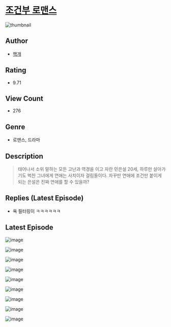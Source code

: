 # [조건부 로맨스](https://comic.naver.com/challenge/list?titleId=810607)
![thumbnail](https://image-comic.pstatic.net/user_contents_data/challenge_comic/2023/05/24/300588/upload_3833466201874708023_480x623.jpeg)

## Author
- [핵개](https://comic.naver.com/artistTitle?id=300588)

## Rating
- 9.71

## View Count
- 276

## Genre
- 로맨스, 드라마

## Description
> 태어나서 소위 말하는 모든 고난과 역경을 이고 자란 민은설 20세, 하루만 살아가기도 벅찬 그녀에게 연애는 사치이자 걸림돌이다. 자꾸만 연애에 조건만 붙이게 되는 은설은 진짜 연애를 할 수 있을까?

## Replies (Latest Episode)
- 욕 필터링이 ㅋㅋㅋㅋㅋㅋ

## Latest Episode
![image](https://image-comic.pstatic.net/user_contents_data/challenge_comic/2023/05/24/300588/upload_3904959961145750064.jpeg)

![image](https://image-comic.pstatic.net/user_contents_data/challenge_comic/2023/05/24/300588/upload_4135539639843186227.jpeg)

![image](https://image-comic.pstatic.net/user_contents_data/challenge_comic/2023/05/24/300588/upload_3473181749199136055.jpeg)

![image](https://image-comic.pstatic.net/user_contents_data/challenge_comic/2023/05/24/300588/upload_7148448885834526770.jpeg)

![image](https://image-comic.pstatic.net/user_contents_data/challenge_comic/2023/05/24/300588/upload_7219889439892517219.jpeg)

![image](https://image-comic.pstatic.net/user_contents_data/challenge_comic/2023/05/24/300588/upload_4049125709596287842.jpeg)

![image](https://image-comic.pstatic.net/user_contents_data/challenge_comic/2023/05/24/300588/upload_3905858245757057081.jpeg)

![image](https://image-comic.pstatic.net/user_contents_data/challenge_comic/2023/05/25/300588/upload_3486742017595423031.jpeg)

![image](https://image-comic.pstatic.net/user_contents_data/challenge_comic/2023/05/25/300588/upload_3558517046472945716.jpeg)
